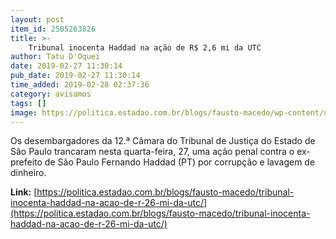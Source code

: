 ```yaml
---
layout: post
item_id: 2505263826
title: >-
    Tribunal inocenta Haddad na ação de R$ 2,6 mi da UTC
author: Tatu D'Oquei
date: 2019-02-27 11:30:14
pub_date: 2019-02-27 11:30:14
time_added: 2019-02-28 02:37:36
category: avisamos
tags: []
image: https://politica.estadao.com.br/blogs/fausto-macedo/wp-content/uploads/sites/41/2018/10/fernando-haddad-helvio-romero-estadao.jpg
---
```


Os desembargadores da 12.ª Câmara do Tribunal de Justiça do Estado de São Paulo trancaram nesta quarta-feira, 27, uma ação penal contra o ex-prefeito de São Paulo Fernando Haddad (PT) por corrupção e lavagem de dinheiro.

**Link:** [https://politica.estadao.com.br/blogs/fausto-macedo/tribunal-inocenta-haddad-na-acao-de-r-26-mi-da-utc/](https://politica.estadao.com.br/blogs/fausto-macedo/tribunal-inocenta-haddad-na-acao-de-r-26-mi-da-utc/)

